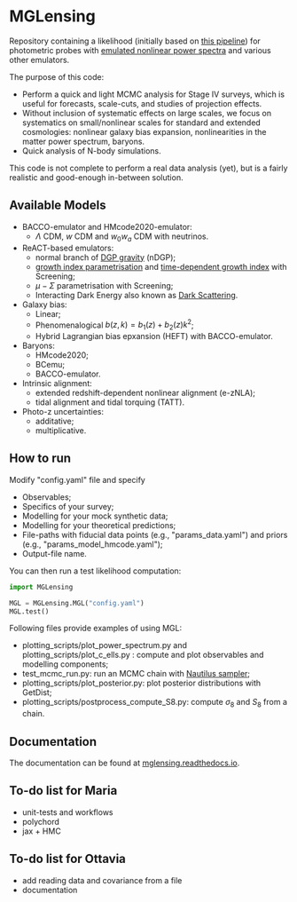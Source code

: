 # MGLensing

Repository containing a likelihood (initially based on [this pipeline](https://github.com/Sefa76/photometric_fofR/tree/main)) for photometric probes with [emulated nonlinear power spectra](https://github.com/nebblu/ReACT-emus?tab=readme-ov-file) and various other emulators.


The purpose of this code:
* Perform a quick and light MCMC analysis for Stage IV surveys, which is useful for forecasts, scale-cuts, and studies of projection effects.
* Without inclusion of systematic effects on large scales, we focus on systematics on small/nonlinear scales for standard and extended cosmologies: nonlinear galaxy bias expansion, nonlinearities in the matter power spectrum, baryons.
* Quick analysis of N-body simulations.

This code is not complete to perform a real data analysis (yet), but is a fairly realistic and good-enough in-between solution.



## Available Models
- BACCO-emulator and HMcode2020-emulator: 
    - $\Lambda$ CDM, $w$ CDM and $w_0w_a$ CDM with neutrinos.
- ReACT-based emulators: 
    - normal branch of [DGP gravity](https://arxiv.org/abs/hep-th/0005016) (nDGP); 
    - [growth index parametrisation](https://arxiv.org/abs/astro-ph/0507263) and [time-dependent growth index](https://arxiv.org/abs/2304.07281) with Screening;
    - $\mu-\Sigma$ parametrisation with Screening;
    - Interacting Dark Energy also known as [Dark Scattering](https://arxiv.org/abs/1605.05623).
- Galaxy bias:
    - Linear;
    - Phenomenalogical $b(z, k) = b_1(z) + b_2(z) k^2$;
    - Hybrid Lagrangian bias epxansion (HEFT) with BACCO-emulator.
- Baryons:
    - HMcode2020;
    - BCemu;
    - BACCO-emulator.
- Intrinsic alignment:
    - extended redshift-dependent nonlinear alignment (e-zNLA);
    - tidal alignment and tidal torquing (TATT).    
- Photo-z uncertainties:
    - additative;
    - multiplicative.    

## How to run

Modify "config.yaml" file and specify
* Observables;
* Specifics of your survey;
* Modelling for your mock synthetic data;
* Modelling for your theoretical predictions;
* File-paths with fiducial data points (e.g., "params_data.yaml") and priors (e.g., "params_model_hmcode.yaml");
* Output-file name.


You can then run a test likelihood computation:
```python
import MGLensing

MGL = MGLensing.MGL("config.yaml")
MGL.test() 
```

Following files provide examples of using MGL:
* plotting_scripts/plot_power_spectrum.py and plotting_scripts/plot_c_ells.py : compute and plot observables and modelling components;
* test_mcmc_run.py: run an MCMC chain with [Nautilus sampler](https://github.com/johannesulf/nautilus);
* plotting_scripts/plot_posterior.py: plot posterior distributions with GetDist;
* plotting_scripts/postprocess_compute_S8.py: compute $\sigma_8$ and $S_8$ from a chain.

## Documentation

The documentation can be found at [mglensing.readthedocs.io](https://mglensing.readthedocs.io/en/latest/index.html).


## To-do list for Maria
* unit-tests and workflows
* polychord
* jax + HMC


## To-do list for Ottavia
* add reading data and covariance from a file
* documentation
